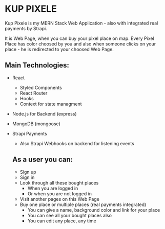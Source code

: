 # KUP PIXELE

Kup Pixele is my MERN Stack Web Application - also with integrated real payments by Strapi.

It is Web Page, when you can buy your pixel place on map.
Every Pixel Place has color choosed by you and also when someone clicks on your place - he is redirected to your choosed Web Page.

## Main Technologies:

- React
  - Styled Components
  - React Router
  - Hooks
  - Context for state managment
- Node.js for Backend (express)
- MongoDB (mongoose)
- Strapi Payments

  - Also Strapi Webhooks on backend for listening events

  ## As a user you can:

  - Sign up
  - Sign in
  - Look through all these bought places
    - When you are logged in
    - Or when you are not logged in
  - Visit another pages on this Web Page
  - Buy one place or multiple places (real payments integrated)
    - You can give a name, background color and link for your place
    - You can see all your bought places also
    - You can edit any place, any time
